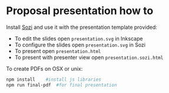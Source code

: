 # Proposal presentation how to

Install [Sozi](http://sozi.baierouge.fr) and use it with the presentation template provided:

- To edit the slides open `presentation.svg` in Inkscape
- To configure the slides open `presentation.svg` in Sozi
- To present open `presentation.html`
- To present with presenter view open `presentation.sozi.html`

To create PDFs on OSX or unix:

```bash
npm install    #install js libraries
npm run final-pdf  #for final presentation
```


